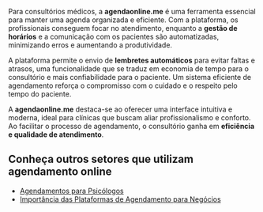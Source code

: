 Para consultórios médicos, a **agendaonline.me** é uma ferramenta essencial para manter uma agenda organizada e eficiente. Com a plataforma, os profissionais conseguem focar no atendimento, enquanto a **gestão de horários** e a comunicação com os pacientes são automatizadas, minimizando erros e aumentando a produtividade.

A plataforma permite o envio de **lembretes automáticos** para evitar faltas e atrasos, uma funcionalidade que se traduz em economia de tempo para o consultório e mais confiabilidade para o paciente. Um sistema eficiente de agendamento reforça o compromisso com o cuidado e o respeito pelo tempo do paciente.

A **agendaonline.me** destaca-se ao oferecer uma interface intuitiva e moderna, ideal para clínicas que buscam aliar profissionalismo e conforto. Ao facilitar o processo de agendamento, o consultório ganha em **eficiência e qualidade de atendimento**.

## Conheça outros setores que utilizam agendamento online
- [Agendamentos para Psicólogos](./06-agendamento-para-psicologos.md)
- [Importância das Plataformas de Agendamento para Negócios](./01-importancia-das-plataformas-de-agendamento.md)
